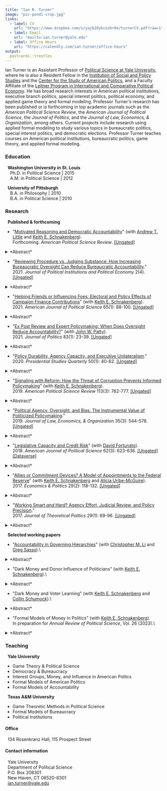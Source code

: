 ```yaml
---
title: "Ian R. Turner"
image: "pic-pond1-crop.jpg"
links:
  - label: CV
    url: "https://www.dropbox.com/s/yajb28ykcozbr0e/turnerCV.pdf?raw=1"
  - label: Email
    url: "mailto:ian.turner@yale.edu"
  - label: Office Hours
    url: "https://calendly.com/ian-turner/office-hours"
output:
  postcards::trestles
---
```


Ian Turner is an Assistant Professor of <a href="http://politicalscience.yale.edu/">Political Science at Yale University</a>, where he is also a Resident Fellow in the <a href="http://isps.yale.edu/">Institution of Social and Policy Studies</a> and the <a href="http://csap.yale.edu/">Center for the Study of American Politics</a>, and a Faculty Affiliate of the <a href="http://leitner.yale.edu/">Leitner Program in International and Comparative Political Economy</a>. He has broad research interests in American political institutions, executive branch politics, special interest politics, political economy, and applied game theory and formal modeling. Professor Turner's research has been published or is forthcoming in top academic journals such as the *American Political Science Review*, the *American Journal of Political Science*, the *Journal of Politics*, and the *Journal of Law, Economics, & Organization*, among others. Current projects include research using applied formal modeling to study various topics in bureaucratic politics, special interest politics, and democratic elections. Professor Turner teaches courses on American political institutions, bureaucratic politics, game theory, and applied formal modeling.

### Education

&nbsp; **Washington University in St. Louis**\
&nbsp; &nbsp; Ph.D. in Political Science | 2015\
&nbsp; &nbsp; A.M. in Political Science | 2012

&nbsp; **University of Pittsburgh** \
&nbsp; &nbsp; B.A. in Philosophy | 2010\
&nbsp; &nbsp; B.A. in Political Science | 2010

### Research

&nbsp; **Published & forthcoming**

* "<a href="https://osf.io/preprints/socarxiv/esfy6/" target="_blank">Motivated Reasoning and Democratic Accountability</a>" (with <a href="http://www.andrewtlittle.com/">Andrew T. Little</a> and <a href="http://keith-schnakenberg.com/">Keith E. Schnakenberg</a>).   <br> Forthcoming. *American Political Science Review*. [[Ungated]](https://osf.io/preprints/socarxiv/esfy6/)
<details>
<summary>*Abstract*</summary>
Does motivated reasoning harm democratic accountability? Substantial evidence from political behavior research indicates that voters have ``directional motives" beyond accuracy, which is often taken as evidence that they are ill-equipped to hold politicians accountable. We develop a model of electoral accountability with voters as motivated reasoners. Directional motives have two effects: (1) *divergence* -- voters with different preferences hold different beliefs, and (2) *desensitization* -- the relationship between incumbent performance and voter beliefs is weakened. While motivated reasoning does harm accountability, this is generally driven by desensitized voters rather than polarized partisans with politically motivated divergent beliefs. We also analyze the relationship between government performance and vote shares, showing that while motivated reasoning always weakens this relationship we cannot infer that accountability is also harmed. Finally, we show that our model can be mapped to standard models in which voters are fully Bayesian but have different preferences or information.

</details> 

* "<a href="https://osf.io/preprints/socarxiv/v6kzw/" target="_blank">Reviewing Procedure vs. Judging Substance: How Increasing Bureaucratic Oversight Can Reduce Bureaucratic Accountability</a>." <br> 2021. <i>Journal of Political Institutions and Political Economy</i> 2(4). [[Ungated]](https://osf.io/preprints/socarxiv/v6kzw/)
<details>
<summary>*Abstract*</summary>
How does the scope of review affect bureaucratic policymaking? To explore this question, I consider a policymaking environment in which an expert agency develops policy that is upheld or overturned by an overseer who may have different policy goals. The agency can affect the quality of implementation through effort investments in addition to choosing the substantive content of policy. Under procedural review the overseer only reviews the agency’s effort, which allows the agency to fully utilize its expertise. Substantive review also tasks the overseer with judging agencies’ substantive policy choices, which can lead the agency to disregard its superior information and obfuscate to avoid reversal. Depending on the policy environment, this dynamic can either benefit or harm the overseer. In some cases the overseer can be made better off by having less transparent review institutions; that is, institutions that direct the overseer to only review procedure and preclude judging substance.

</details>

* "<a href="https://onlinelibrary.wiley.com/doi/full/10.1111/ajps.12534" target="_blank">Helping Friends or Influencing Foes: Electoral and Policy Effects of Campaign Finance Contributions</a>" (with <a href="http://keith-schnakenberg.com/">Keith E. Schnakenberg</a>). <br> 2021. <i>American Journal of Political Science</i> 65(1): 88-100. [[Ungated]](https://osf.io/preprints/socarxiv/nphgu/)
<details>
<summary>*Abstract*</summary>
Campaign finance contributions may influence policy by affecting elections or influencing the choices of politicians once in office. To study the trade-offs between these two paths to influence, we use a game in which contributions may affect electoral outcomes and signal policy-relevant information to politicians. In the model, an interest group and two politicians each possess private information correlated with a policy-relevant state of the world. The interest group may allocate its budget to either a candidate who shares its preferences or a moderate candidate whose preferences may diverge from the group's preferred policy. Contributions that increase the likelihood of the moderate being elected can signal good news about the interest group's preferred policy and influence the moderate's policy choice. However, when the electoral effect of contributions is too small to demand sufficiently high costs to deter imitation by groups with negative information, this informational effect breaks down.

</details>

* "<a href="https://www.journals.uchicago.edu/doi/abs/10.1086/708913" target="_blank">Ex Post Review and Expert Policymaking: When Does Oversight Reduce Accountability?</a>" (with <a href="http://www.johnwpatty.net/">John W. Patty</a>). <br> 2021. <i>Journal of Politics</i> 83(1): 23-39. [[Ungated]](https://osf.io/preprints/socarxiv/ugsqc/)
<details>
<summary>*Abstract*</summary>
Ex post review is a common feature of policymaking institutions. We consider a simple environment
in which an expert agent makes a policy recommendation, which can then be accepted
or rejected by a principal whose policy goals differ from those of the agent. The theory offers
testable predictions about policy recommendations and the principal’s acceptance or rejection
of these recommendations. The theory suggests that behavior and institutional design incentives
are sensitive to both actors’ preference alignment and the importance of and uncertainty inherent
to the policy area in multiple ways, some expected and some less obvious. We characterize the
types of situations in which ex post review creates incentives for the agent to make pathological
policy choices. In these situations, ex post review can reduce the accountability of the agent to
the wishes of the principal and ultimately create an incentive for the principal to forego review
entirely.

</details>

* "<a href="https://onlinelibrary.wiley.com/doi/full/10.1111/psq.12633" target="_blank">Policy Durability, Agency Capacity, and Executive Unilateralism</a>." <br> 2020. <i>Presidential Studies Quarterly</i> 50(1): 40-62. [[Ungated]](https://osf.io/preprints/socarxiv/stnzf/)
<details>
<summary>*Abstract*</summary>
In this essay I argue that the need to motivate bureaucrats to invest in high quality policy implementation alters the appeal of executive unilateralism. If executive orders are less durable than legislation, then the bureaucracy will have weaker incentives to invest in policymaking. This affects presidents' willingness to compromise and work with Congress to pass legislation, rather than pursue unilateral action. Unilateralism becomes less attractive as bureaucratic capacity increases and as the relative durability of executive orders decreases. I formalize this logic in a simple formal model and discuss fruitful extensions for future work.

</details>

* "<a href="https://www.cambridge.org/core/journals/american-political-science-review/article/signaling-with-reform-how-the-threat-of-corruption-prevents-informed-policymaking/DF50871EC917E7D2FE89EDCA3DFEF861" target="_blank">Signaling with Reform: How the Threat of Corruption Prevents Informed Policymaking</a>" (with <a href="http://keith-schnakenberg.com/">Keith E. Schnakenberg</a>). <br> 2019. <i>American Political Science Review</i> 113(3): 762-777. [[Ungated]](https://osf.io/preprints/socarxiv/jkvz6/)
<details>
<summary>*Abstract*</summary>
Lobbying is a potential source of corruption but is also a valuable source of information for policymakers. We analyze a game-theoretic model that shows how the threat of corruption affects the incentives of non-corrupt politicians to enlist the help of lobbyists to make more informed decisions. Politicians face a dilemma because voters cannot always tell whether a politician allows access to lobbyists in order to solicit corruption or to seek information. Thus, a non-corrupt politician may deny access to lobbyists to signal that she is non-corrupt even though doing so impedes her ability to make good policy. This signaling may decrease the welfare of the voters depending on the value of the lost policy information relative to the value of screening out corrupt politicians.

</details>

* "<a a href="https://academic.oup.com/jleo/advance-article/doi/10.1093/jleo/ewz011/5530862?guestAccessKey=fa2f5fb7-1c21-4493-9d56-c7f599608b33" target="_blank">Political Agency, Oversight, and Bias: The Instrumental Value of Politicized Policymaking</a>." <br> 2019. <i>Journal of Law, Economics, & Organization</i> 35(3): 544-578. [[Ungated]](https://osf.io/preprints/socarxiv/ebp5m/)
<details>
<summary>*Abstract*</summary>
We develop a theory of policymaking between an agent and an overseer, with a principal whose welfare is affected by agent-overseer interactions. The agent can increase the quality of policy outcomes through costly capacity investments. Oversight and agent bias jointly determine optimal agent capacity investments. We show that when oversight improves agent investment incentives the principal always benefits from an agent with biases opposite the overseer. Competing agent-overseer biases translate into higher quality policy outcomes than the principal could induce were she monitoring the agent. Effective oversight is necessary for these incentive effects. The results imply that political principals ought to consider the nature of the broader policymaking environment when appointing agents to make policy on their behalf and when designing managerial strategies aimed at motivating agents.

</details>

* "<a href="https://onlinelibrary.wiley.com/doi/abs/10.1111/ajps.12368" target="_blank">Legislative Capacity and Credit Risk</a>" (with <a href="http://davidfortunato.com/">David Fortunato</a>). <br> 2018. <i>American Journal of Political Science</i> 62(3): 623-636. [[Ungated]](https://osf.io/preprints/socarxiv/4cdu8/)\
[[Dataverse]](https://dataverse.harvard.edu/dataset.xhtml?persistentId=doi:10.7910/DVN/WYA1S2)
<details>
<summary>*Abstract*</summary>
Legislatures differ in their institutional capacity to draft and enact policy. While strong legislatures can increase the congruence of policy outcomes to the electorate's preferences, they can also inject uncertainty into markets with their ability to alter the political economic landscape. We argue that this uncertainty will manifest in a state's ability to borrow and hypothesize a negative relationship between legislative capacity and credit-worthiness. Using ratings of general obligation bonds issued by the American states over nearly two decades and data on the institutional capacity of state legislative assemblies, we find support for the claim that having a legislature that is better equipped to affect policy change increases credit risk evaluations. The results we present broaden our understanding of the importance of legislative institutions, the determinants of credit risk, and the economic implications of democratic responsiveness.

</details>

* "<a href="http://onlinelibrary.wiley.com/doi/10.1111/ecpo.12089/full" target="_blank">Allies or Commitment Devices? A Model of Appointments to the Federal Reserve</a>" (with <a href="http://keith-schnakenberg.com/">Keith E. Schnakenberg</a> and <a href="http://aliciauribemcguire.com/">Alicia Uribe-McGuire</a>). <br> 2017. <i>Economics & Politics</i> 29(2): 118-132. [[Ungated]](https://osf.io/preprints/socarxiv/b5zts)
<details>
<summary>*Abstract*</summary>
We present a model of executive-legislative bargaining over appointments to independent central banks in the face of an uncertain economy with strategic economic actors. The model highlights the contrast between two idealized views of Federal Reserve appointments. In one view, all politicians prefer to appoint conservatively biased central bankers to overcome credible commitment problems that arise in monetary policy. In the other, politicians prefer to appoint allies, and appointments are well described by the spatial model used to describe appointments to other agencies. Both ideals are limiting cases of our model, which depend on the level of economic uncertainty. When economic uncertainty is extremely low, politicians prefer very conservative appointments. When economic uncertainty increases, politicians' prefer central bank appointees closer to their own ideal points. In the typical case, the results are somewhere in between: equilibrium appointments move in the direction of politician's preferences but with a moderate conservative bias.

</details>

* "<a href="http://journals.sagepub.com/doi/full/10.1177/0951629816630430" target="_blank">Working Smart <i>and</i> Hard? Agency Effort, Judicial Review, and Policy Precision</a>." <br> 2017. <i>Journal of Theoretical Politics</i> 29(1): 69-96. [[Ungated]](https://www.dropbox.com/s/91m86f0qr4s4sb7/turner-jtp-smart-and-hard.pdf?raw=1)
<details>
<summary>*Abstract*</summary>
The lion's share of policy in the United States is made by administrative agencies. Agencies not only make policy *choices*, they must also *implement* policy effectively. Oversight institutions play an integral role in the policymaking process by monitoring, through review of agency policy actions, both policymaking tasks. Through analysis of a formal model I develop a theory of policymaking between agencies and courts and show that review can impact agency effort choices even when bureaucratic subversion is not a concern. At times the court has no impact on this effort and the agency is unconstrained. However, when the agency's effort dictates whether or not the court defers to the agency's actions judicial review does affect effort decisions. In this setting, review can either strengthen or, counter-intuitively, weaken agency effort incentives. Implications for executive and congressional oversight are discussed in light of these results.

</details>

&nbsp; **Selected working papers**

* "<a href="https://osf.io/preprints/socarxiv/5gt8y/" target="_blank">Accountability in Governing Hierarchies</a>" (with <a href="https://sites.google.com/a/u.northwestern.edu/christopher-li/home-1">Christopher M. Li</a> and <a href="https://gregsasso.me/">Greg Sasso</a>).\
<details>
<summary>*Abstract*</summary>
Formal theories of accountability and bureaucratic politics often consider voter-politician interactions in isolation from politician-bureaucrat interactions. In this paper, we study a model of electoral accountability and policymaking with a hierarchy consisting of a voter, a politician, and a bureaucrat. The politician and bureaucrat both produce government output valued by the voter. The voter can then choose to reelect the politician, while the politician can expropriate some of the bureaucrat's output for his own ends. We show that when times are conducive to high quality governance -- budgets are large and players are farsighted -- incorporating the bureaucratic layer of the hierarchy makes for weaker accountability standards. However, when times are tough and budgets are small or players are myopic it is possible that voters may benefit from increasing their demands on elected officials. These accountability standards change even when reelection does not depend at all on the bureaucrat's output directly.

</details>

* "Dark Money and Donor Influence of Politicians" (with <a href="http://keith-schnakenberg.com/">Keith E. Schnakenberg</a>).\
<details>
<summary>*Abstract*</summary>
*Abstract coming soon.*

</details>

* "Dark Money and Voter Learning" (with <a href="http://keith-schnakenberg.com/">Keith E. Schnakenberg</a> and <a href="https://politicalscience.yale.edu/people/collin-schumock">Collin Schumock</a>).\
<details>
<summary>*Abstract*</summary>
We provide a model of dark money in elections. A donor with extreme preferences relative to the voter is privately informed about the policy preferences and valence of a candidate for office. Advertisements reveal hard information about valence and the voter can learn this information either through donor-funded advertisements or from neutral sources. Under mandatory transparency the voter is always informed of the source of a message. When the message is known to come from the donor the voter reflects on the donor's preferences and concludes that the candidate is more likely to be extreme since the donor contributed money to that candidate. In contrast, dark money allows the donor to transmit messages to the voter without revealing the source, leaving the voter uncertain about whether the signal came from the donor or from the neutral source. Thus, the reason for using dark money is to attempt to persuade the voter to support a candidate without causing the voter to believe that the candidate is likely to have extreme preferences. However, this effect can also be detrimental to the donor since the voter is also uncertain about the source of neutral signals and is therefore less likely to be persuaded by them.

</details>

* "Formal Models of Money in Politics" (with <a href="http://keith-schnakenberg.com/">Keith E. Schnakenberg</a>).\
In preparation for *Annual Review of Political Science*, Vol. 26 (2023).\
<details>
<summary>*Abstract*</summary>
*Abstract coming soon.*

</details>

### Teaching

&nbsp; **Yale University**

* Game Theory & Political Science
* Democracy & Bureaucracy
* Interest Groups, Money, and Influence in American Politcs
* Formal Models of American Politics
* Formal Models of Accountability

&nbsp; **Texas A&M University**

* Game Theoretic Methods in Political Science
* Formal Models of Bureaucracy
* Political Institutions

#### Office 

&nbsp; 134 Rosenkranz Hall, 115 Prospect Street

#### Contact information

&nbsp; Yale University\
&nbsp; Department of Political Science\
&nbsp; P.O. Box 208301\
&nbsp; New Haven, CT 06520-8301\
&nbsp; [ian.turner@yale.edu](mailto:ian.turner@yale.edu)



